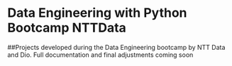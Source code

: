 # Data Engineering with Python Bootcamp NTTData

##Projects developed during the Data Engineering bootcamp by NTT Data and Dio. Full documentation and final adjustments coming soon
